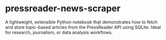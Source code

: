 # pressreader-news-scraper
A lightweight, extensible Python notebook that demonstrates how to fetch and store topic-based articles from the PressReader API using SQLite. Ideal for research, journalism, or data analysis workflows.
